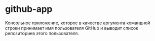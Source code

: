 # github-app

Консольное приложение, которое в качестве аргумента командной строки принимает имя пользователя GitHub и выводит список репозиториев этого пользователя.